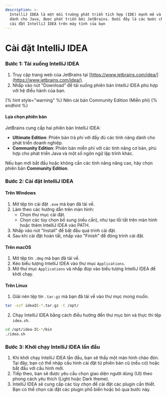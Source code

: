 ```yaml
---
description: >-
  IntelliJ IDEA là một môi trường phát triển tích hợp (IDE) mạnh mẽ và phổ biến
  dành cho Java, được phát triển bởi JetBrains. Dưới đây là các bước chi tiết để
  cài đặt IntelliJ IDEA trên máy tính của bạn
---
```


# Cài đặt IntelliJ IDEA

### Bước 1: Tải xuống IntelliJ IDEA

1. Truy cập trang web của JetBrains tại [https://www.jetbrains.com/idea/](https://www.jetbrains.com/idea/).
2. Nhấp vào nút "Download" để tải xuống phiên bản IntelliJ IDEA phù hợp với hệ điều hành của bạn.

{% hint style="warning" %}
Nên cài bản Community Edition (Miễn phí)
{% endhint %}

#### Lựa chọn phiên bản

JetBrains cung cấp hai phiên bản IntelliJ IDEA:

* **Ultimate Edition**: Phiên bản trả phí với đầy đủ các tính năng dành cho phát triển doanh nghiệp.
* **Community Edition**: Phiên bản miễn phí với các tính năng cơ bản, phù hợp cho phát triển Java và một số ngôn ngữ lập trình khác.

Nếu bạn mới bắt đầu hoặc không cần các tính năng nâng cao, hãy chọn phiên bản **Community Edition**.

### Bước 2: Cài đặt IntelliJ IDEA

#### Trên Windows

1. Mở tệp tin cài đặt `.exe` mà bạn đã tải về.
2. Làm theo các hướng dẫn trên màn hình:
   * Chọn thư mục cài đặt.
   * Chọn các tùy chọn bổ sung (nếu cần), như tạo lối tắt trên màn hình hoặc thêm IntelliJ IDEA vào PATH.
3. Nhấp vào nút "Install" để bắt đầu quá trình cài đặt.
4. Sau khi cài đặt hoàn tất, nhấp vào "Finish" để đóng trình cài đặt.

#### Trên macOS

1. Mở tệp tin `.dmg` mà bạn đã tải về.
2. Kéo biểu tượng IntelliJ IDEA vào thư mục `Applications`.
3. Mở thư mục `Applications` và nhấp đúp vào biểu tượng IntelliJ IDEA để khởi chạy.

#### Trên Linux

1. Giải nén tệp tin `.tar.gz` mà bạn đã tải về vào thư mục mong muốn.

```bash
tar -xzf ideaIC-*.tar.gz -C /opt/
```

2. Chạy IntelliJ IDEA bằng cách điều hướng đến thư mục bin và thực thi tệp `idea.sh`.

```bash
cd /opt/idea-IC-*/bin
./idea.sh
```

### Bước 3: Khởi chạy IntelliJ IDEA lần đầu

1. Khi khởi chạy IntelliJ IDEA lần đầu, bạn sẽ thấy một màn hình chào đón. Tại đây, bạn có thể nhập cấu hình cài đặt từ phiên bản cũ (nếu có) hoặc bắt đầu với cấu hình mới.
2. Tiếp theo, bạn sẽ được yêu cầu chọn giao diện người dùng (UI) theo phong cách yêu thích (Light hoặc Dark theme).
3. IntelliJ IDEA sẽ cung cấp các tùy chọn để cài đặt các plugin cần thiết. Bạn có thể chọn cài đặt các plugin phổ biến hoặc bỏ qua bước này.
